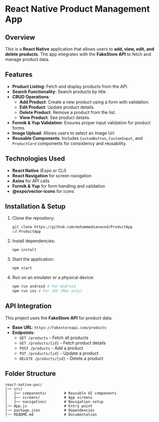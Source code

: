 # React Native Product Management App

## Overview

This is a **React Native** application that allows users to **add, view, edit, and delete products**. The app integrates with the **FakeStore API** to fetch and manage product data.

## Features

- **Product Listing**: Fetch and display products from the API.
- **Search Functionality**: Search products by title.
- **CRUD Operations**:
  - **Add Product**: Create a new product using a form with validation.
  - **Edit Product**: Update product details.
  - **Delete Product**: Remove a product from the list.
  - **View Product**: See product details.
- **Formik & Yup Validation**: Ensures proper input validation for product forms.
- **Image Upload**: Allows users to select an Image Url
- **Reusable Components**: Includes `CustomButton`, `CustomInput`, and `ProductCard` components for consistency and reusability.

## Technologies Used

- **React Native** (Expo or CLI)
- **React Navigation** for screen navigation
- **Axios** for API calls
- **Formik & Yup** for form handling and validation
- **@expo/vector-icons** for icons

## Installation & Setup

1. Clone the repository:
   ```sh
   git clone https://github.com/mohammedsanaved/ProductApp
   cd ProductApp
   ```
2. Install dependencies:
   ```sh
   npm install
   ```
3. Start the application:
   ```sh
   npm start
   ```
4. Run on an emulator or a physical device:
   ```sh
   npm run android # For Android
   npm run ios # For iOS (Mac only)
   ```

## API Integration

This project uses the **FakeStore API** for product data.

- **Base URL**: `https://fakestoreapi.com/products`
- **Endpoints**:
  - `GET /products` - Fetch all products
  - `GET /products/{id}` - Fetch product details
  - `POST /products` - Add a product
  - `PUT /products/{id}` - Update a product
  - `DELETE /products/{id}` - Delete a product

## Folder Structure

```
react-native-poc/
│── src/
│   ├── components/        # Reusable UI components
│   ├── screens/           # App screens
│   ├── navigation/        # Navigation setup
│── App.js                 # Entry point
│── package.json           # Dependencies
│── README.md              # Documentation
```
